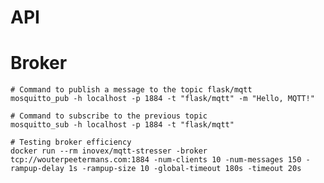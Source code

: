# API

# Broker

    # Command to publish a message to the topic flask/mqtt
    mosquitto_pub -h localhost -p 1884 -t "flask/mqtt" -m "Hello, MQTT!"

    # Command to subscribe to the previous topic
    mosquitto_sub -h localhost -p 1884 -t "flask/mqtt"

    # Testing broker efficiency
    docker run --rm inovex/mqtt-stresser -broker tcp://wouterpeetermans.com:1884 -num-clients 10 -num-messages 150 -rampup-delay 1s -rampup-size 10 -global-timeout 180s -timeout 20s
